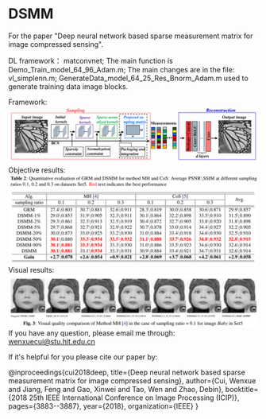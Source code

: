 # DSMM

For the paper "Deep neural network based sparse measurement matrix for image compressed sensing".

DL framework： matconvnet; The main function is Demo_Train_model_64_96_Adam.m; The main changes are in the file: vl_simplenn.m; GenerateData_model_64_25_Res_Bnorm_Adam.m used to generate training data image blocks.

Framework:
![image](https://github.com/cuiwenxue/DSMM/raw/master/images/framework.png)
Objective results:
![image](https://github.com/cuiwenxue/DSMM/raw/master/images/results.png)
Visual results:
![image](https://github.com/cuiwenxue/DSMM/raw/master/images/results2.png)
If you have any question, please email me through: wenxuecui@stu.hit.edu.cn

If it's helpful for you please cite our paper by:

@inproceedings{cui2018deep,
title={Deep neural network based sparse measurement matrix for image compressed sensing},
author={Cui, Wenxue and Jiang, Feng and Gao, Xinwei and Tao, Wen and Zhao, Debin},
booktitle={2018 25th IEEE International Conference on Image Processing (ICIP)},
pages={3883--3887},
year={2018},
organization={IEEE}
}
